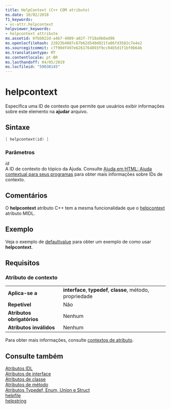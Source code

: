 ```yaml
---
title: HelpContext (C++ COM atributo)
ms.date: 10/02/2018
f1_keywords:
- vc-attr.helpcontext
helpviewer_keywords:
- helpcontext attribute
ms.assetid: 6fbb022d-a4b7-4989-a02f-7f18a9b0ad96
ms.openlocfilehash: 22023b4087c67b62d540d021fa06fd3582c7e4e2
ms.sourcegitcommit: c7f90df497e6261764893f9cc04b5d1f1bf0b64b
ms.translationtype: MT
ms.contentlocale: pt-BR
ms.lasthandoff: 04/05/2019
ms.locfileid: "59038145"
---
```

# <a name="helpcontext"></a>helpcontext

Especifica uma ID de contexto que permite que usuários exibir informações sobre este elemento na **ajudar** arquivo.

## <a name="syntax"></a>Sintaxe

```cpp
[ helpcontext(id) ]
```

### <a name="parameters"></a>Parâmetros

*id*<br/>
A ID de contexto do tópico da Ajuda. Consulte [Ajuda em HTML: Ajuda contextual para seus programas](../../mfc/html-help-context-sensitive-help-for-your-programs.md) para obter mais informações sobre IDs de contexto.

## <a name="remarks"></a>Comentários

O **helpcontext** atributo C++ tem a mesma funcionalidade que o [helpcontext](/windows/desktop/Midl/helpcontext) atributo MIDL.

## <a name="example"></a>Exemplo

Veja o exemplo de [defaultvalue](defaultvalue.md) para obter um exemplo de como usar **helpcontext**.

## <a name="requirements"></a>Requisitos

### <a name="attribute-context"></a>Atributo de contexto

|||
|-|-|
|**Aplica-se a**|**interface**, **typedef**, **classe**, método, propriedade|
|**Repetível**|Não|
|**Atributos obrigatórios**|Nenhum|
|**Atributos inválidos**|Nenhum|

Para obter mais informações, consulte [contextos de atributo](cpp-attributes-com-net.md#contexts).

## <a name="see-also"></a>Consulte também

[Atributos IDL](idl-attributes.md)<br/>
[Atributos de interface](interface-attributes.md)<br/>
[Atributos de classe](class-attributes.md)<br/>
[Atributos de método](method-attributes.md)<br/>
[Atributos Typedef, Enum, Union e Struct](typedef-enum-union-and-struct-attributes.md)<br/>
[helpfile](helpfile.md)<br/>
[helpstring](helpstring.md)